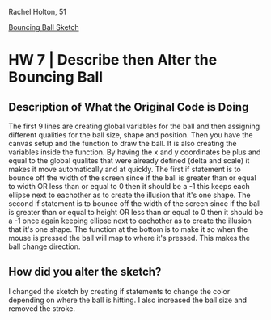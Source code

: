 Rachel Holton, 51

[Bouncing Ball Sketch](https://rachel-holton-burnett.github.io/120-work/hw-7/)


# HW 7 | Describe then Alter the Bouncing Ball

## Description of What the Original Code is Doing


The first 9 lines are creating global variables for the ball and then assigning different qualities for the ball size, shape and position. Then you have the canvas setup
and the function to draw the ball. It is also creating the variables inside the function. By having the x and y coordinates be plus and equal to the global qualites that were already defined (delta and scale) it makes it move automatically and at quickly. The first if statement is to bounce off the width of the screen since if the ball is greater than or equal to width OR less than or equal to 0 then it should be a -1 this keeps each ellipse next to eachother as to create the illusion that it's one shape.
The second if statement is to bounce off the width of the screen since if the ball is greater than or equal to height OR less than or equal to 0 then it should be a -1
once again keeping ellipse next to eachother as to create the illusion that it's one shape. The function at the bottom is to make it so when the mouse is pressed the ball will map to where it's pressed. This makes the ball change direction.



## How did you alter the sketch?


I changed the sketch by creating if statements to change the color depending on where the ball is hitting. I also increased the ball size and removed the stroke.
